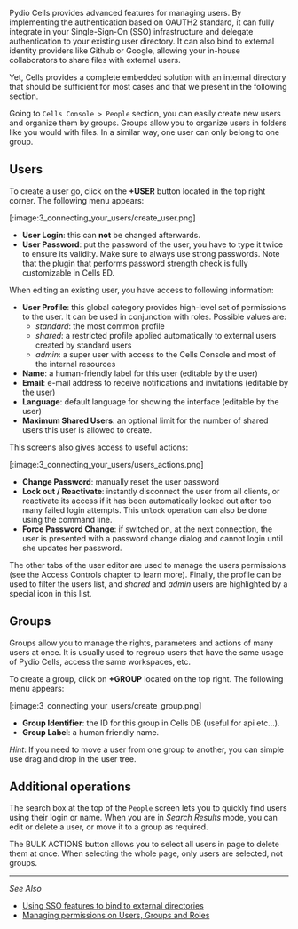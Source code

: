 Pydio Cells provides advanced features for managing users. By implementing the authentication based on OAUTH2 standard, it can fully integrate in your Single-Sign-On (SSO) infrastructure and delegate authentication to your existing user directory. It can also bind to external identity providers like Github or Google, allowing your in-house collaborators to share files with external users.

Yet, Cells provides a complete embedded solution with an internal directory that should be sufficient for most cases and that we present in the following section.

Going to `Cells Console > People` section, you can easily create new users and organize them by groups. Groups allow you to organize users in folders like you would with files. In a similar way, one user can only belong to one group. 

## Users

To create a user go, click on the **+USER** button located in the top right corner. The following menu appears:

[:image:3_connecting_your_users/create_user.png]

- **User Login**: this can **not** be changed afterwards.  
- **User Password**: put the password of the user, you have to type it twice to ensure its validity. Make sure to always use strong passwords. Note that the plugin that performs password strength check is fully customizable in Cells ED.

When editing an existing user, you have access to following information:

- **User Profile**: this global category provides high-level set of permissions to the user. It can be used in conjunction with roles. Possible values are:
  - _standard_: the most common profile
  - _shared_: a restricted profile applied automatically to external users created by standard users
  - _admin_: a super user with access to the Cells Console and most of the internal resources
- **Name**: a human-friendly label for this user (editable by the user)
- **Email**: e-mail address to receive notifications and invitations (editable by the user)
- **Language**: default language for showing the interface (editable by the user)
- **Maximum Shared Users**: an optional limit for the number of shared users this user is allowed to create.

This screens also gives access to useful actions:

[:image:3_connecting_your_users/users_actions.png]

- **Change Password**: manually reset the user password
- **Lock out / Reactivate**: instantly disconnect the user from all clients, or reactivate its access if it has been automatically locked out after too many failed login attempts. This `unlock` operation can also be done using the command line.
- **Force Password Change**: if switched on, at the next connection, the user is presented with a password change dialog and cannot login until she updates her password.

The other tabs of the user editor are used to manage the users permissions (see the Access Controls chapter to learn more). Finally, the profile can be used to filter the users list, and _shared_ and _admin_ users are highlighted by a special icon in this list.

## Groups

Groups allow you to manage the rights, parameters and actions of many users at once. It is usually used to regroup users that have the same usage of Pydio Cells, access the same workspaces, etc.

To create a group, click on **+GROUP** located on the top right. The following menu appears:

[:image:3_connecting_your_users/create_group.png]

- **Group Identifier**: the ID for this group in Cells DB (useful for api etc...).
- **Group Label**: a human friendly name.

*Hint*: If you need to move a user from one group to another, you can simple use drag and drop in the user tree.

## Additional operations

The search box at the top of the `People` screen lets you to quickly find users using their login or name. When you are in _Search Results_ mode, you can edit or delete a user, or move it to a group as required.

The BULK ACTIONS button allows you to select all users in page to delete them at once. When selecting the whole page, only users are selected, not groups.

--------------
_See Also_

- [Using SSO features to bind to external directories](./single-sign-features)
- [Managing permissions on Users, Groups and Roles](./users-roles-and-groups)
